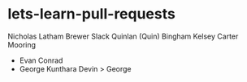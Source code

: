 # lets-learn-pull-requests
Nicholas Latham
Brewer Slack
Quinlan (Quin) Bingham
Kelsey
Carter Mooring 
- Evan Conrad
- George Kunthara
Devin > George
